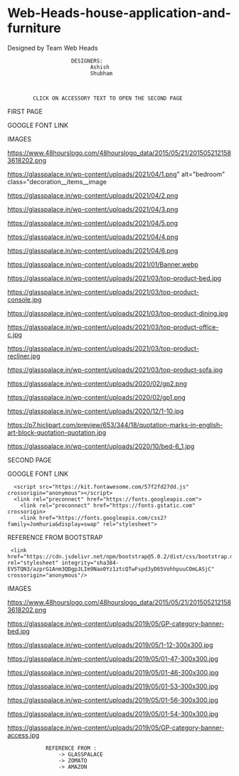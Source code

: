 # Web-Heads-house-application-and-furniture
Designed by Team Web Heads 

                        DESIGNERS:
                              Ashish
                              Shubham



            CLICK ON ACCESSORY TEXT TO OPEN THE SECOND PAGE 


FIRST PAGE 

GOOGLE FONT LINK
<link rel="stylesheet" href="https://cdnjs.cloudflare.com/ajax/libs/font-awesome/5.15.3/css/all.min.css" integrity="sha512-iBBXm8fW90+nuLcSKlbmrPcLa0OT92xO1BIsZ+ywDWZCvqsWgccV3gFoRBv0z+8dLJgyAHIhR35VZc2oM/gI1w==" crossorigin="anonymous" referrerpolicy="no-referrer" />

IMAGES

https://www.48hourslogo.com/48hourslogo_data/2015/05/21/2015052121583618202.png

https://glasspalace.in/wp-content/uploads/2021/04/1.png" alt="bedroom" class="decoration__items__image

https://glasspalace.in/wp-content/uploads/2021/04/2.png

https://glasspalace.in/wp-content/uploads/2021/04/3.png

https://glasspalace.in/wp-content/uploads/2021/04/5.png

https://glasspalace.in/wp-content/uploads/2021/04/4.png

https://glasspalace.in/wp-content/uploads/2021/04/6.png

https://glasspalace.in/wp-content/uploads/2021/01/Banner.webp

https://glasspalace.in/wp-content/uploads/2021/03/top-product-bed.jpg

https://glasspalace.in/wp-content/uploads/2021/03/top-product-console.jpg

https://glasspalace.in/wp-content/uploads/2021/03/top-product-dining.jpg

https://glasspalace.in/wp-content/uploads/2021/03/top-product-office-c.jpg

https://glasspalace.in/wp-content/uploads/2021/03/top-product-recliner.jpg

https://glasspalace.in/wp-content/uploads/2021/03/top-product-sofa.jpg

https://glasspalace.in/wp-content/uploads/2020/02/gp2.png

https://glasspalace.in/wp-content/uploads/2020/02/gp1.png

https://glasspalace.in/wp-content/uploads/2020/12/1-10.jpg

https://p7.hiclipart.com/preview/653/344/18/quotation-marks-in-english-art-block-quotation-quotation.jpg

https://glasspalace.in/wp-content/uploads/2020/10/bed-6_1.jpg


SECOND PAGE 

  GOOGLE FONT LINK

      <script src="https://kit.fontawesome.com/57f2fd27dd.js" crossorigin="anonymous"></script>
      <link rel="preconnect" href="https://fonts.googleapis.com">
        <link rel="preconnect" href="https://fonts.gstatic.com" crossorigin>
        <link href="https://fonts.googleapis.com/css2?family=Jomhuria&display=swap" rel="stylesheet">


  REFERENCE FROM BOOTSTRAP

	 <link href="https://cdn.jsdelivr.net/npm/bootstrap@5.0.2/dist/css/bootstrap.min.css" rel="stylesheet" integrity="sha384-EVSTQN3/azprG1Anm3QDgpJLIm9Nao0Yz1ztcQTwFspd3yD65VohhpuuCOmLASjC" crossorigin="anonymous"/>

  IMAGES

https://www.48hourslogo.com/48hourslogo_data/2015/05/21/2015052121583618202.png


https://glasspalace.in/wp-content/uploads/2019/05/GP-category-banner-bed.jpg


https://glasspalace.in/wp-content/uploads/2019/05/1-12-300x300.jpg


https://glasspalace.in/wp-content/uploads/2019/05/01-47-300x300.jpg


https://glasspalace.in/wp-content/uploads/2019/05/01-46-300x300.jpg


https://glasspalace.in/wp-content/uploads/2019/05/01-53-300x300.jpg


https://glasspalace.in/wp-content/uploads/2019/05/01-56-300x300.jpg


https://glasspalace.in/wp-content/uploads/2019/05/01-54-300x300.jpg


https://glasspalace.in/wp-content/uploads/2019/05/GP-category-banner-access.jpg

 				REFERENCE FROM :
					-> GLASSPALACE 
					-> ZOMATO 
					-> AMAZON
